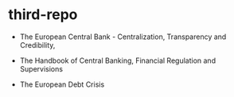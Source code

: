 # third-repo
- The European Central Bank - Centralization, Transparency and Credibility,

- The Handbook of Central Banking, Financial Regulation and Supervisions
- The European Debt Crisis

